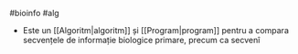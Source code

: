 #bioinfo #alg
- Este un [[Algoritm|algoritm]] și [[Program|program]] pentru a compara secvențele de informație biologice primare, precum ca secvenî